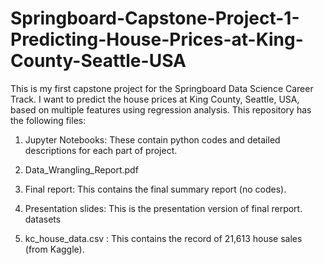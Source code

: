 # Springboard-Capstone-Project-1-Predicting-House-Prices-at-King-County-Seattle-USA

This is my first capstone project for the Springboard Data Science Career Track. I want to predict the house prices at King County, Seattle, USA, based on multiple features using regression analysis.  This repository has the following files:

1.  Jupyter Notebooks: These contain python codes and detailed descriptions for each part of project.
2.  Data_Wrangling_Report.pdf

2.  Final report: This contains the final summary report (no codes).
3.  Presentation slides: This is the presentation version of final rerport.
datasets
4.  kc_house_data.csv : This contains the record of 21,613 house sales (from Kaggle).

